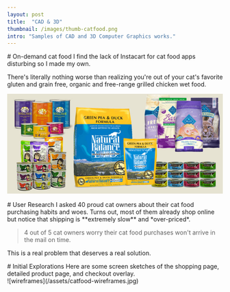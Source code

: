 ```yaml
---
layout: post
title:  "CAD & 3D"
thumbnail: /images/thumb-catfood.png
intro: "Samples of CAD and 3D Computer Graphics works."
---
```


<div class="full-bleed-white" markdown="1">
<div class="wrapper" markdown="1">
# On-demand cat food
I find the lack of Instacart for cat food apps disturbing so I made my own.

There's literally nothing worse than realizing you're out of your cat's favorite gluten and grain free, organic and free-range grilled chicken wet food.

![cat food examples](/assets/catfood-collage.jpg)
</div>
</div>

<div class="full-bleed-grey" markdown="1">
<div class="wrapper" markdown="1">
# User Research
I asked 40 proud cat owners about their cat food purchasing habits and woes. Turns out, most of them already shop online but notice that shipping is **extremely slow** and *over-priced*.

>4 out of 5 cat owners worry their cat food purchases won't arrive in the mail on time.

This is a real problem that deserves a real solution.
</div>
</div>

<div class="full-bleed-white" markdown="1">
<div class="wrapper" markdown="1">
# Initial Explorations
Here are some screen sketches of the shopping page, detailed product page, and checkout overlay.
</div>

<div class="midsize-image" markdown="1">
  ![wireframes](/assets/catfood-wireframes.jpg)
</div>
</div>
